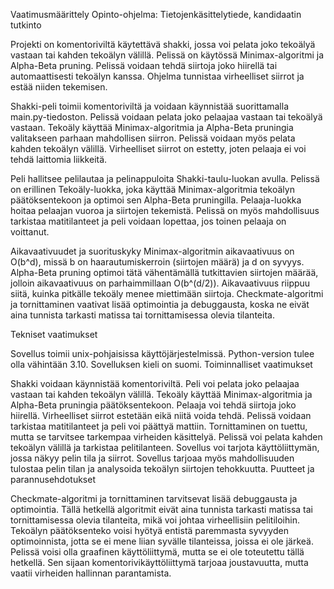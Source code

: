 Vaatimusmäärittely
Opinto-ohjelma: Tietojenkäsittelytiede, kandidaatin tutkinto

Projekti on komentoriviltä käytettävä shakki, jossa voi pelata joko tekoälyä vastaan tai kahden tekoälyn välillä. Pelissä on käytössä Minimax-algoritmi ja Alpha-Beta pruning. Pelissä voidaan tehdä siirtoja joko hiirellä tai automaattisesti tekoälyn kanssa. Ohjelma tunnistaa virheelliset siirrot ja estää niiden tekemisen.

Shakki-peli toimii komentoriviltä ja voidaan käynnistää suorittamalla main.py-tiedoston. Pelissä voidaan pelata joko pelaajaa vastaan tai tekoälyä vastaan. Tekoäly käyttää Minimax-algoritmia ja Alpha-Beta pruningia valitakseen parhaan mahdollisen siirron. Pelissä voidaan myös pelata kahden tekoälyn välillä. Virheelliset siirrot on estetty, joten pelaaja ei voi tehdä laittomia liikkeitä.

Peli hallitsee pelilautaa ja pelinappuloita Shakki-taulu-luokan avulla. Pelissä on erillinen Tekoäly-luokka, joka käyttää Minimax-algoritmia tekoälyn päätöksentekoon ja optimoi sen Alpha-Beta pruningilla. Pelaaja-luokka hoitaa pelaajan vuoroa ja siirtojen tekemistä. Pelissä on myös mahdollisuus tarkistaa matitilanteet ja peli voidaan lopettaa, jos toinen pelaaja on voittanut.

Aikavaativuudet ja suorituskyky
Minimax-algoritmin aikavaativuus on O(b^d), missä b on haarautumiskerroin (siirtojen määrä) ja d on syvyys. Alpha-Beta pruning optimoi tätä vähentämällä tutkittavien siirtojen määrää, jolloin aikavaativuus on parhaimmillaan O(b^(d/2)). Aikavaativuus riippuu siitä, kuinka pitkälle tekoäly menee miettimään siirtoja. Checkmate-algoritmi ja tornittaminen vaativat lisää optimointia ja debuggausta, koska ne eivät aina tunnista tarkasti matissa tai tornittamisessa olevia tilanteita.

Tekniset vaatimukset

Sovellus toimii unix-pohjaisissa käyttöjärjestelmissä.
Python-version tulee olla vähintään 3.10.
Sovelluksen kieli on suomi.
Toiminnalliset vaatimukset

Shakki voidaan käynnistää komentoriviltä.
Peli voi pelata joko pelaajaa vastaan tai kahden tekoälyn välillä.
Tekoäly käyttää Minimax-algoritmia ja Alpha-Beta pruningia päätöksentekoon.
Pelaaja voi tehdä siirtoja joko hiirellä.
Virheelliset siirrot estetään eikä niitä voida tehdä.
Pelissä voidaan tarkistaa matitilanteet ja peli voi päättyä mattiin.
Tornittaminen on tuettu, mutta se tarvitsee tarkempaa virheiden käsittelyä.
Pelissä voi pelata kahden tekoälyn välillä ja tarkistaa pelitilanteen.
Sovellus voi tarjota käyttöliittymän, jossa näkyy pelin tila ja siirrot.
Sovellus tarjoaa myös mahdollisuuden tulostaa pelin tilan ja analysoida tekoälyn siirtojen tehokkuutta.
Puutteet ja parannusehdotukset

Checkmate-algoritmi ja tornittaminen tarvitsevat lisää debuggausta ja optimointia. Tällä hetkellä algoritmit eivät aina tunnista tarkasti matissa tai tornittamisessa olevia tilanteita, mikä voi johtaa virheellisiin pelitiloihin.
Tekoälyn päätöksenteko voisi hyötyä entistä paremmasta syvyyden optimoinnista, jotta se ei mene liian syvälle tilanteissa, joissa ei ole järkeä.
Pelissä voisi olla graafinen käyttöliittymä, mutta se ei ole toteutettu tällä hetkellä. Sen sijaan komentorivikäyttöliittymä tarjoaa joustavuutta, mutta vaatii virheiden hallinnan parantamista.